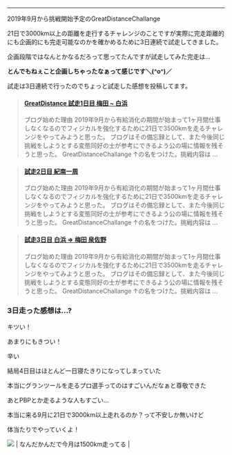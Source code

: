 
---
2019年9月から挑戦開始予定のGreatDistanceChallange

21日で3000km以上の距離を走行するチャレンジのことですが実際に完走距離的にも企画的にも完走可能なのかを確かめるために3日連続で試走してきました。

企画段階ではなんとかなるだろって思ってたんですが試走してみた完走は...

**とんでもねぇこと企画しちゃったなぁって感じです＼(^o^)／**

試走は3日連続で行ったのでちょっと試走した感想を投稿してます。

> #### [GreatDistance 試走1日目 梅田 ~ 白浜](https://blog.great-distance.com/2019/08/greatdistance-1.html)
> ブログ始めた理由 2019年9月から有給消化の期間が始まって1ヶ月間仕事しなくなるのでフィジカルを強化するために21日で3500kmを走るチャレンジをやってみようと思った。 ブログはその備忘録として、また今後同じ挑戦をしようとする変態同好の士が参考にできるよう公の場に情報を残そうと思った。 GreatDistanceChallange ↑の名をつけた。挑戦内容は ...




> #### [試走2日目 紀南一周](https://blog.great-distance.com/2019/08/2.html)
> ブログ始めた理由 2019年9月から有給消化の期間が始まって1ヶ月間仕事しなくなるのでフィジカルを強化するために21日で3500kmを走るチャレンジをやってみようと思った。 ブログはその備忘録として、また今後同じ挑戦をしようとする変態同好の士が参考にできるよう公の場に情報を残そうと思った。 GreatDistanceChallange ↑の名をつけた。挑戦内容は ...




> #### [試走3日目 白浜 =\> 梅田 泉佐野](https://blog.great-distance.com/2019/08/3.html)
> ブログ始めた理由 2019年9月から有給消化の期間が始まって1ヶ月間仕事しなくなるのでフィジカルを強化するために21日で3500kmを走るチャレンジをやってみようと思った。 ブログはその備忘録として、また今後同じ挑戦をしようとする変態同好の士が参考にできるよう公の場に情報を残そうと思った。 GreatDistanceChallange ↑の名をつけた。挑戦内容は ...



### 3日走った感想は...?

キツい！



あまりにもきつい！



辛い



結局4日目はほとんど一日寝たきりになってしまっていた



本当にグランツールを走るプロ選手ってのはすごいんだなぁと尊敬できた



あとPBPとか走るような人もすごい...



本当に来る9月に21日で3000km以上走れるのか？って不安しか無いけど

体当たりでやっていくよ！

[![](https://1.bp.blogspot.com/--GvfoBF6OHM/XWVpHkWv-EI/AAAAAAAABi0/lLfzVqpQBd8C4tFTaNF6QXLDHtpjONDTQCK4BGAYYCw/s320/IMG_-r8q0vo.jpg)](http://1.bp.blogspot.com/--GvfoBF6OHM/XWVpHkWv-EI/AAAAAAAABi0/lLfzVqpQBd8C4tFTaNF6QXLDHtpjONDTQCK4BGAYYCw/s1600/IMG_-r8q0vo.jpg)
| なんだかんだで今月は1500km走ってる |


<script async="" charset="UTF-8" src="//cdn.embedly.com/widgets/platform.js"></script>
